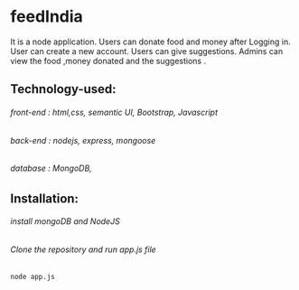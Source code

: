 # feedIndia
 It is a node application. Users can donate food and money after Logging in. User can create a new account. Users can give suggestions. Admins can view the food ,money donated and the suggestions .
 ## Technology-used:
  ###### front-end : html,css, semantic UI, Bootstrap, Javascript
  ###### back-end : nodejs, express, mongoose
  ###### database : MongoDB, 
 ## Installation:
  ###### install mongoDB and NodeJS
  ###### Clone the repository and run app.js file
  ```bash
  node app.js
  ```
  
